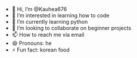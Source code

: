 - 👋 Hi, I’m @Kauhea676
- 👀 I’m interested in learning how to code
- 🌱 I’m currently learning python
- 💞️ I’m looking to collaborate on beginner projects
- 📫 How to reach me via email
- 😄 Pronouns: he
- ⚡ Fun fact: korean food

<!---
Kauhea676/Kauhea676 is a ✨ special ✨ repository because its `README.md` (this file) appears on your GitHub profile.
You can click the Preview link to take a look at your changes.
--->
